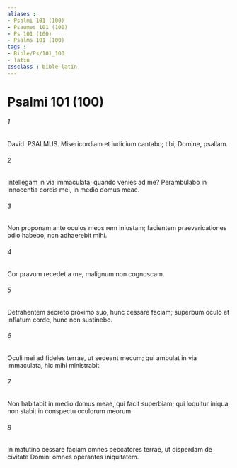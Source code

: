 ```yaml
---
aliases : 
- Psalmi 101 (100)
- Psaumes 101 (100)
- Ps 101 (100)
- Psalms 101 (100)
tags : 
- Bible/Ps/101_100
- latin
cssclass : bible-latin
---
```


# Psalmi 101 (100)

###### 1
David. PSALMUS. Misericordiam et iudicium cantabo; tibi, Domine, psallam.
###### 2
Intellegam in via immaculata; quando venies ad me? Perambulabo in innocentia cordis mei, in medio domus meae.
###### 3
Non proponam ante oculos meos rem iniustam; facientem praevaricationes odio habebo, non adhaerebit mihi.
###### 4
Cor pravum recedet a me, malignum non cognoscam.
###### 5
Detrahentem secreto proximo suo, hunc cessare faciam; superbum oculo et inflatum corde, hunc non sustinebo.
###### 6
Oculi mei ad fideles terrae, ut sedeant mecum; qui ambulat in via immaculata, hic mihi ministrabit.
###### 7
Non habitabit in medio domus meae, qui facit superbiam; qui loquitur iniqua, non stabit in conspectu oculorum meorum.
###### 8
In matutino cessare faciam omnes peccatores terrae, ut disperdam de civitate Domini omnes operantes iniquitatem.
